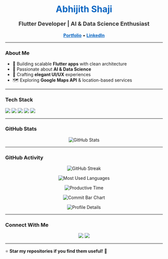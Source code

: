 <h1 align="center" style="color:#0A66C2;">Abhijith Shaji</h1>

<p align="center" style="font-size:18px; font-weight:bold; color:#333;">
  Flutter Developer | AI & Data Science Enthusiast
</p>

<p align="center">
  <a href="https://abhijith-theta.vercel.app/" style="color:#0A66C2; font-weight:bold;">Portfolio</a> •
  <a href="https://www.linkedin.com/in/stabhijith/" style="color:#0A66C2; font-weight:bold;">LinkedIn</a>
</p>

---

### About Me
- 🚀 Building scalable **Flutter apps** with clean architecture
- 🤖 Passionate about **AI & Data Science**
- 🎨 Crafting **elegant UI/UX** experiences
- 🗺️ Exploring **Google Maps API** & location-based services

---

### Tech Stack
<p align="left">
  <img src="https://img.shields.io/badge/Flutter-0A66C2?style=flat&logo=flutter&logoColor=white" />
  <img src="https://img.shields.io/badge/Dart-0175C2?style=flat&logo=dart&logoColor=white" />
  <img src="https://img.shields.io/badge/Firebase-FFCA28?style=flat&logo=firebase&logoColor=black" />
  <img src="https://img.shields.io/badge/Python-3776AB?style=flat&logo=python&logoColor=white" />
  <img src="https://img.shields.io/badge/TensorFlow-FF6F00?style=flat&logo=tensorflow&logoColor=white" />
</p>

---

### GitHub Stats
<p align="center">
  <img src="https://github-readme-stats.vercel.app/api?username=abhijeeeth&show_icons=true&theme=calm" alt="GitHub Stats" />
</p>

---

### GitHub Activity
<p align="center">
  <img src="https://github-readme-streak-stats.herokuapp.com/?user=abhijeeeth&theme=tokyo-night" alt="GitHub Streak" />
</p>
<p align="center">
  <img src="https://github-profile-summary-cards.vercel.app/api/cards/repos-per-language?username=abhijeeeth&theme=tokyo-night&type=bar" alt="Most Used Languages" />
</p>
<p align="center">
  <img src="https://github-profile-summary-cards.vercel.app/api/cards/productive-time?username=abhijeeeth&theme=tokyo-night&utcOffset=8&type=bar" alt="Productive Time" />
</p>
<p align="center">
  <img src="https://github-profile-summary-cards.vercel.app/api/cards/commit-bar?username=abhijeeeth&theme=tokyo-night" alt="Commit Bar Chart" />
</p>
<p align="center">
  <img src="https://github-profile-summary-cards.vercel.app/api/cards/profile-details?username=abhijeeeth&theme=tokyo-night&type=bar" alt="Profile Details" />
</p>

---

### Connect With Me
<p align="center">
  <a href="https://abhijith-theta.vercel.app/"><img src="https://img.shields.io/badge/Portfolio-0A66C2?style=for-the-badge&logoColor=white" /></a>
  <a href="https://www.linkedin.com/in/stabhijith/"><img src="https://img.shields.io/badge/LinkedIn-0A66C2?style=for-the-badge&logo=linkedin&logoColor=white" /></a>
</p>

---

⭐️ **Star my repositories if you find them useful!** 🚀
